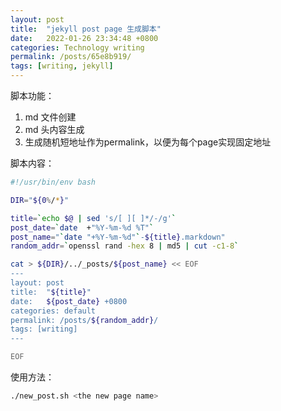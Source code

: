 ```yaml
---
layout: post
title:  "jekyll post page 生成脚本"
date:   2022-01-26 23:34:48 +0800
categories: Technology writing
permalink: /posts/65e8b919/
tags: [writing, jekyll]
---
```


脚本功能：
1. md 文件创建
2. md 头内容生成
3. 生成随机短地址作为permalink，以便为每个page实现固定地址


脚本内容：

```bash
#!/usr/bin/env bash

DIR="${0%/*}"

title=`echo $@ | sed 's/[ ][ ]*/-/g'`
post_date=`date  +"%Y-%m-%d %T"`
post_name="`date "+%Y-%m-%d"`-${title}.markdown"
random_addr=`openssl rand -hex 8 | md5 | cut -c1-8`

cat > ${DIR}/../_posts/${post_name} << EOF
---
layout: post
title:  "${title}"
date:   ${post_date} +0800
categories: default
permalink: /posts/${random_addr}/
tags: [writing]
---

EOF


```

使用方法：

```bash
./new_post.sh <the new page name>
```
